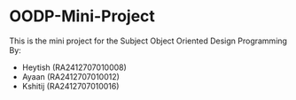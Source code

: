 # OODP-Mini-Project
This is the mini project for the Subject Object Oriented Design Programming
By: 
- Heytish (RA2412707010008)
- Ayaan (RA2412707010012)
- Kshitij (RA2412707010016)
